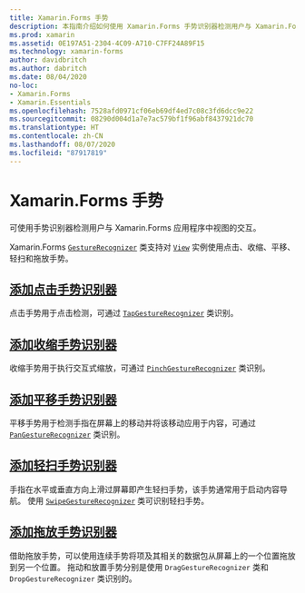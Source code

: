 ```yaml
---
title: Xamarin.Forms 手势
description: 本指南介绍如何使用 Xamarin.Forms 手势识别器检测用户与 Xamarin.Forms 应用程序中视图的交互。
ms.prod: xamarin
ms.assetid: 0E197A51-2304-4C09-A710-C7FF24A89F15
ms.technology: xamarin-forms
author: davidbritch
ms.author: dabritch
ms.date: 08/04/2020
no-loc:
- Xamarin.Forms
- Xamarin.Essentials
ms.openlocfilehash: 7528afd0971cf06eb69df4ed7c08c3fd6dcc9e22
ms.sourcegitcommit: 08290d004d1a7e7ac579bf1f96abf8437921dc70
ms.translationtype: HT
ms.contentlocale: zh-CN
ms.lasthandoff: 08/07/2020
ms.locfileid: "87917819"
---
```

# <a name="no-locxamarinforms-gestures"></a>Xamarin.Forms 手势

可使用手势识别器检测用户与 Xamarin.Forms 应用程序中视图的交互。

Xamarin.Forms [`GestureRecognizer`](xref:Xamarin.Forms.GestureRecognizer) 类支持对 [`View`](xref:Xamarin.Forms.View) 实例使用点击、收缩、平移、轻扫和拖放手势。

## <a name="add-a-tap-gesture-recognizer"></a>[添加点击手势识别器](tap.md)

点击手势用于点击检测，可通过 [`TapGestureRecognizer`](xref:Xamarin.Forms.TapGestureRecognizer) 类识别。

## <a name="add-a-pinch-gesture-recognizer"></a>[添加收缩手势识别器](pinch.md)

收缩手势用于执行交互式缩放，可通过 [`PinchGestureRecognizer`](xref:Xamarin.Forms.PinchGestureRecognizer) 类识别。

## <a name="add-a-pan-gesture-recognizer"></a>[添加平移手势识别器](pan.md)

平移手势用于检测手指在屏幕上的移动并将该移动应用于内容，可通过 [`PanGestureRecognizer`](xref:Xamarin.Forms.PanGestureRecognizer) 类识别。

## <a name="add-a-swipe-gesture-recognizer"></a>[添加轻扫手势识别器](swipe.md)

手指在水平或垂直方向上滑过屏幕即产生轻扫手势，该手势通常用于启动内容导航。 使用 [`SwipeGestureRecognizer`](xref:Xamarin.Forms.SwipeGestureRecognizer) 类可识别轻扫手势。

## <a name="add-a-drag-and-drop-gesture-recognizer"></a>[添加拖放手势识别器](drag-and-drop.md)

借助拖放手势，可以使用连续手势将项及其相关的数据包从屏幕上的一个位置拖放到另一个位置。 拖动和放置手势分别是使用 `DragGestureRecognizer` 类和 `DropGestureRecognizer` 类识别的。
